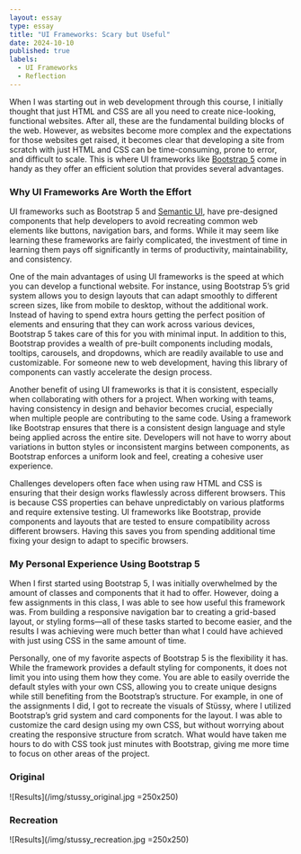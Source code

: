```yaml
---
layout: essay
type: essay
title: "UI Frameworks: Scary but Useful"
date: 2024-10-10
published: true
labels:
  - UI Frameworks
  - Reflection
---
```

When I was starting out in web development through this course, I initially thought that just HTML and CSS are all you need to create nice-looking, functional websites. After all, these are the fundamental building blocks of the web. However, as websites become more complex and the expectations for those websites get raised, it becomes clear that developing a site from scratch with just HTML and CSS can be time-consuming, prone to error, and difficult to scale. This is where UI frameworks like [Bootstrap 5](https://getbootstrap.com/docs/5.0/getting-started/introduction/) come in handy as they offer an efficient solution that provides several advantages.

### Why UI Frameworks Are Worth the Effort

UI frameworks such as Bootstrap 5 and [Semantic UI](https://semantic-ui.com/), have pre-designed components that help developers to avoid recreating common web elements like buttons, navigation bars, and forms.  While it may seem like learning these frameworks are fairly complicated, the investment of time in learning them pays off significantly in terms of productivity, maintainability, and consistency.

One of the main advantages of using UI frameworks is the speed at which you can develop a functional website. For instance, using Bootstrap 5’s grid system allows you to design layouts that can adapt smoothly to different screen sizes, like from mobile to desktop, without the additional work. Instead of having to spend extra hours getting the perfect position of elements and ensuring that they can work across various devices, Bootstrap 5 takes care of this for you with minimal input. In addition to this, Bootstrap provides a wealth of pre-built components including modals, tooltips, carousels, and dropdowns, which are readily available to use and customizable. For someone new to web development, having this library of components can vastly accelerate the design process.

Another benefit of using UI frameworks is that it is consistent, especially when collaborating with others for a project. When working with teams, having consistency in design and behavior becomes crucial, especially when multiple people are contributing to the same code. Using a framework like Bootstrap ensures that there is a consistent design language and style being applied across the entire site. Developers will not have to worry about variations in button styles or inconsistent margins between components, as Bootstrap enforces a uniform look and feel, creating a cohesive user experience.

Challenges developers often face when using raw HTML and CSS is ensuring that their design works flawlessly across different browsers. This is because CSS properties can behave unpredictably on various platforms and require extensive testing. UI frameworks like Bootstrap, provide components and layouts that are tested to ensure compatibility across different browsers. Having this saves you from spending additional time fixing your design to adapt to specific browsers.

### My Personal Experience Using Bootstrap 5

When I first started using Bootstrap 5, I was initially overwhelmed by the amount of classes and components that it had to offer. However, doing a few assignments in this class, I was able to see how useful this framework was. From building a responsive navigation bar to creating a grid-based layout, or styling forms—all of these tasks started to become easier, and the results I was achieving were much better than what I could have achieved with just using CSS in the same amount of time.

Personally, one of my favorite aspects of Bootstrap 5 is the flexibility it has. While the framework provides a default styling for components, it does not limit you into using them how they come. You are able to easily override the default styles with your own CSS, allowing you to create unique designs while still benefiting from the Bootstrap’s structure. For example, in one of the assignments I did, I got to recreate the visuals of Stüssy, where I utilized Bootstrap’s grid system and card components for the layout. I was able to customize the card design using my own CSS, but without worrying about creating the responsive structure from scratch. What would have taken me hours to do with CSS took just minutes with Bootstrap, giving me more time to focus on other areas of the project.

### Original
![Results](/img/stussy_original.jpg =250x250)
### Recreation
![Results](/img/stussy_recreation.jpg =250x250)

